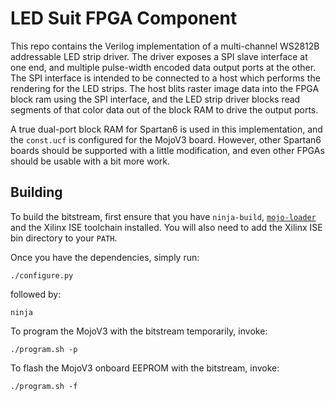 # LED Suit FPGA Component

This repo contains the Verilog implementation of a multi-channel WS2812B
addressable LED strip driver. The driver exposes a SPI slave interface at one
end, and multiple pulse-width encoded data output ports at the other. The SPI
interface is intended to be connected to a host which performs the rendering for
the LED strips. The host blits raster image data into the FPGA block ram using
the SPI interface, and the LED strip driver blocks read segments of that color
data out of the block RAM to drive the output ports.

A true dual-port block RAM for Spartan6 is used in this implementation, and the
`const.ucf` is configured for the MojoV3 board. However, other Spartan6 boards
should be supported with a little modification, and even other FPGAs should be
usable with a bit more work.

## Building

To build the bitstream, first ensure that you have `ninja-build`,
[`mojo-loader`](https://github.com/embmicro/mojo-loader) and the Xilinx ISE
toolchain installed. You will also need to add the Xilinx ISE bin directory to
your `PATH`.

Once you have the dependencies, simply run:

```
./configure.py
```

followed by:

```
ninja
```

To program the MojoV3 with the bitstream temporarily, invoke:

```
./program.sh -p
```

To flash the MojoV3 onboard EEPROM with the bitstream, invoke:

```
./program.sh -f
```
